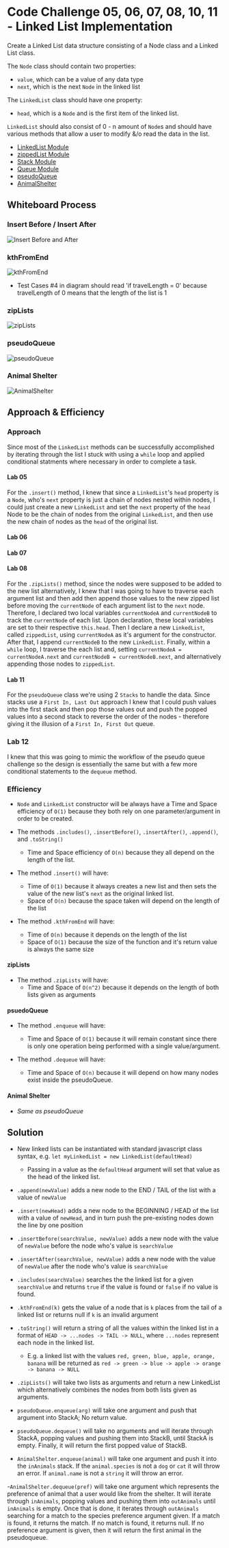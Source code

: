 # Code Challenge 05, 06, 07, 08, 10, 11 - Linked List Implementation
Create a Linked List data structure consisting of a Node class and a Linked List class. 

The `Node` class should contain two properties: 
- `value`, which can be a value of any data type
- `next`, which is the next `Node` in the linked list

The `LinkedList` class should have one property:
- `head`, which is a `Node` and is the first item of the linked list.

`LinkedList` should also consist of 0 - n amount of `Node`s and should have various methods that allow a user to modify &/o read the data in the list.

- [LinkedList Module](./index.js)
- [zippedList Module](./zipLists.js)
- [Stack Module](./stacks.js)
- [Queue Module](./queues.js)
- [pseudoQueue](./pseudoQueue.js)
- [AnimalShelter](./AnimalShelter.js)

## Whiteboard Process

### Insert Before / Insert After
![Insert Before and After](./UML_diagram_insertBeforeAfter.JPG)

### kthFromEnd
![kthFromEnd](./UML_diagram_kthFromEnd.JPG)
* Test Cases #4 in diagram should read 'if travelLength = 0' because travelLength of 0 means that the length of the list is 1

### zipLists
![zipLists](./UML_diagram_zipLists.JPG)

### pseudoQueue
![pseudoQueue](./UML_diagram_pseudoQueue.JPG)

### Animal Shelter
![AnimalShelter](./UML_diagram_animalShelter.JPG)

## Approach & Efficiency

### Approach
Since most of the `LinkedList` methods can be successfully accomplished by iterating through the list I stuck with using a `while` loop and applied conditional statments where necessary in order to complete a task.

#### Lab 05
For the `.insert()` method, I knew that since a `LinkedList`'s `head` property is a `Node`, who's `next` property is just a chain of nodes nested within nodes, I could just create a new `LinkedList` and set the `next` property of the `head` Node to be the chain of nodes from the original `LinkedList`, and then use the new chain of nodes as the `head` of the original list.

#### Lab 06

#### Lab 07

#### Lab 08
For the `.zipLists()` method, since the nodes were supposed to be added to the new list alternatively, I knew that I was going to have to traverse each argument list and then add then append those values to the new zipped list before moving the `currentNode` of each argument list to the `next` node. Therefore, I declared two local variables `currentNodeA` and `currentNodeB` to track the `currentNode` of each list. Upon declaration, these local variables are set to their respective `this.head`. Then I declare a new `LinkedList`, called `zippedList`, using `currentNodeA` as it's argument for the constructor. After that, I append `currentNodeB` to the new `LinkedList`. Finally, within a `while` loop, I traverse the each list and, setting `currentNodeA = currentNodeA.next` and `currentNodeB = currentNodeB.next`, and alternatively appending those nodes to `zippedList`.

#### Lab 11
For the `pseudoQueue` class we're using 2 `Stacks` to handle the data. Since stacks use a `First In, Last Out` approach I knew that I could push values into the first stack and then pop those values out and push the popped values into a second stack to reverse the order of the nodes - therefore giving it the illusion of a `First In, First Out` queue.

### Lab 12
I knew that this was going to mimic the workflow of the pseudo queue challenge so the design is essentially the same but with a few more conditional statements to the `dequeue` method.

### Efficiency
- `Node` and `LinkedList` constructor will be always have a Time and Space efficiency of `O(1)` because they both rely on one parameter/argument in order to be created.

- The methods `.includes()`, `.insertBefore()`, `.insertAfter()`, `.append()`, and `.toString()` 
  - Time and Space efficiency of `O(n)` because they all depend on the length of the list.

- The method `.insert()` will have:
  - Time of `O(1)` because it always creates a new list and then sets the value of the new list's `next` as the original linked list.
  - Space of `O(n)` because the space taken will depend on the length of the list

- The method `.kthFromEnd` will have:
  - Time of `O(n)` because it depends on the length of the list
  - Space of `O(1)` because the size of the function and it's return value is always the same size

#### zipLists

- The method `.zipLists` will have:
  - Time and Space of `O(n^2)` because it depends on the length of both lists given as arguments

#### psuedoQueue
- The method `.enqueue` will have:
  - Time and Space of `O(1)` because it will remain constant since there is only one operation being performed with a single value/argument.

- The method `.dequeue` will have:
  - Time and Space of `O(n)` because it will depend on how many nodes exist inside the pseudoQueue.

#### Animal Shelter
- *Same as pseudoQueue*

## Solution
- New linked lists can be instantiated with standard javascript class syntax, e.g. `let myLinkedList = new LinkedList(defaultHead)`
  - Passing in a value as the `defaultHead` argument will set that value as the head of the linked list.

- `.append(newValue)` adds a new node to the END / TAIL of the list with a value of `newValue`

- `.insert(newHead)` adds a new node to the BEGINNING / HEAD of the list with a value of `newHead`, and in turn push the pre-existing nodes down the line by one position

- `.insertBefore(searchValue, newValue)` adds a new node with the value of `newValue` before the node who's value is `searchValue`

- `.insertAfter(searchValue, newValue)` adds a new node with the value of `newValue` after the node who's value is `searchValue`

- `.includes(searchValue)` searches the the linked list for a given `searchValue` and returns `true` if the value is found or `false` if no value is found.

- `.kthFromEnd(k)` gets the value of a node that is `k` places from the tail of a linked list or returns null if `k` is an invalid argument

- `.toString()` will return a string of all the values within the linked list in a format of `HEAD -> ...nodes -> TAIL -> NULL`, where `...nodes` represent each node in the linked list. 
  - E.g. a linked list with the values `red, green, blue, apple, orange, banana` will be returned as `red -> green -> blue -> apple -> orange -> banana -> NULL`

- `.zipLists()` will take two lists as arguments and return a new LinkedList which alternatively combines the nodes from both lists given as arguments.

- `pseudoQueue.enqueue(arg)` will take one argument and push that argument into StackA; No return value.

- `pseudoQueue.dequeue()` will take no arguments and will iterate through StackA, popping values and pushing them into StackB, until StackA is empty. Finally, it will return the first popped value of StackB.

- `AnimalShelter.enqueue(animal)` will take one argument and push it into the `inAnimals` stack. If the `animal.species` is not a `dog` or `cat` it will throw an error. If `animal.name` is not a `string` it will throw an error.

-`AnimalShelter.dequeue(pref)` will take one argument which represents the preference of animal that a user would like from the shelter. It will iterate through `inAnimals`, popping values and pushing them into `outAnimals` until `inAnimals` is empty. Once that is done, it iterates through `outAnimals` searching for a match to the species preference argument given. If a match is found, it returns the match. If no match is found, it returns null. If no preference argument is given, then it will return the first animal in the pseudoqueue.
